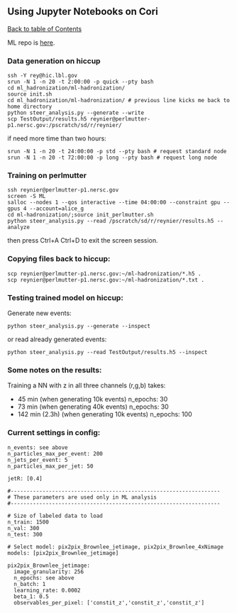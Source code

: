 ## Using Jupyter Notebooks  on Cori
[Back to table of Contents](../README.md)

ML repo is [here](https://github.com/jdmulligan/ml-hadronization).

### Data generation on hiccup

```
ssh -Y rey@hic.lbl.gov
srun -N 1 -n 20 -t 2:00:00 -p quick --pty bash
cd ml_hadronization/ml-hadronization/
source init.sh
cd ml_hadronization/ml-hadronization/ # previous line kicks me back to home directory
python steer_analysis.py --generate --write
scp TestOutput/results.h5 reynier@perlmutter-p1.nersc.gov:/pscratch/sd/r/reynier/
```

if need more time than two hours:

```
srun -N 1 -n 20 -t 24:00:00 -p std --pty bash # request standard node
srun -N 1 -n 20 -t 72:00:00 -p long --pty bash # request long node
```

### Training on perlmutter

```
ssh reynier@perlmutter-p1.nersc.gov
screen -S ML
salloc --nodes 1 --qos interactive --time 04:00:00 --constraint gpu --gpus 4 --account=alice_g
cd ml-hadronization/;source init_perlmutter.sh
python steer_analysis.py --read /pscratch/sd/r/reynier/results.h5 --analyze
```

then press Ctrl+A Ctrl+D to exit the screen session.

### Copying files back to hiccup:

```
scp reynier@perlmutter-p1.nersc.gov:~/ml-hadronization/*.h5 .
scp reynier@perlmutter-p1.nersc.gov:~/ml-hadronization/*.txt .
```

### Testing trained model on hiccup:

Generate new events:

```
python steer_analysis.py --generate --inspect
```

or read already generated events:

```
python steer_analysis.py --read TestOutput/results.h5 --inspect
```

### Some notes on the results:

Training a NN with z in all three channels (r,g,b) takes:

- 45 min (when generating 10k events) n_epochs: 30
- 73 min (when generating 40k events) n_epochs: 30
- 142 min (2.3h) (when generating 10k events) n_epochs: 100

### Current settings in config:
```
n_events: see above
n_particles_max_per_event: 200
n_jets_per_event: 5
n_particles_max_per_jet: 50

jetR: [0.4]

#------------------------------------------------------------------
# These parameters are used only in ML analysis
#------------------------------------------------------------------

# Size of labeled data to load
n_train: 1500
n_val: 300
n_test: 300

# Select model: pix2pix_Brownlee_jetimage, pix2pix_Brownlee_4xNimage
models: [pix2pix_Brownlee_jetimage]

pix2pix_Brownlee_jetimage:
  image_granularity: 256
  n_epochs: see above
  n_batch: 1
  learning_rate: 0.0002
  beta_1: 0.5
  observables_per_pixel: ['constit_z','constit_z','constit_z']
```